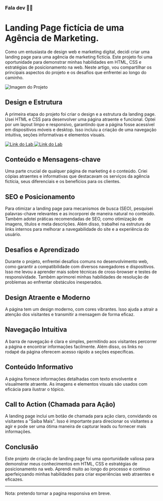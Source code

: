 ### Fala dev 👋🏼

# Landing Page fictícia de uma Agência de Marketing.

Como um entusiasta de design web e marketing digital, decidi criar uma landing page para uma agência de marketing fictícia. Este projeto foi uma oportunidade para demonstrar minhas habilidades em HTML, CSS e estratégias de posicionamento na web. Neste artigo, vou compartilhar os principais aspectos do projeto e os desafios que enfrentei ao longo do caminho.

![Imagem do Projeto](./assets/imgs/preview/Cover.png)

## Design e Estrutura

A primeira etapa do projeto foi criar o design e a estrutura da landing page. Usei HTML e CSS para desenvolver uma página atraente e funcional. Optei por um layout limpo e responsivo, garantindo que a página fosse acessível em dispositivos móveis e desktop. Isso incluiu a criação de uma navegação intuitiva, seções informativas e elementos visuais.


<a href="https://www.figma.com/file/wObzpCjaCTENfYElzPCkBx/Projeto-landingPage-Agencia01?type=design&node-id=33%3A2&mode=design&t=hSeyHUbIVyfvfGjQ-1" target="_blank">
  <img src="https://img.shields.io/badge/▶-000?style=for-the-badge&logo=movie&logoColor=E94D5F" alt="Link do Lab">
</a>

<a href="https://www.figma.com/file/wObzpCjaCTENfYElzPCkBx/Projeto-landingPage-Agencia01?type=design&node-id=33%3A31&mode=design&t=TVdkzpJnJ6eczH2q-1" target="_blank">
  <img src="https://img.shields.io/badge/Acesse%20o%20Modelo%20no%20Figma-fff?style=for-the-badge" alt="Link do Lab">
</a>

## Conteúdo e Mensagens-chave

Uma parte crucial de qualquer página de marketing é o conteúdo. Criei cópias atraentes e informativas que destacavam os serviços da agência fictícia, seus diferenciais e os benefícios para os clientes.

## SEO e Posicionamento

Para otimizar a landing page para mecanismos de busca (SEO), pesquisei palavras-chave relevantes e as incorporei de maneira natural no conteúdo. Também adotei práticas recomendadas de SEO, como otimização de imagens, títulos e meta descrições. Além disso, trabalhei na estrutura de links internos para melhorar a navegabilidade do site e a experiência do usuário.

## Desafios e Aprendizado

Durante o projeto, enfrentei desafios comuns no desenvolvimento web, como garantir a compatibilidade com diversos navegadores e dispositivos. Isso me levou a aprender mais sobre técnicas de cross-browser e testes de responsividade. Também aprimorei minhas habilidades de resolução de problemas ao enfrentar obstáculos inesperados.

## Design Atraente e Moderno

A página tem um design moderno, com cores vibrantes. Isso ajuda a atrair a atenção dos visitantes e transmitir a mensagem de forma eficaz.

## Navegação Intuitiva

A barra de navegação é clara e simples, permitindo aos visitantes percorrer a página e encontrar informações facilmente. Além disso, os links no rodapé da página oferecem acesso rápido a seções específicas.

## Conteúdo Informativo

A página fornece informações detalhadas com texto envolvente e visualmente atraente. As imagens e elementos visuais são usados com eficácia para ilustrar o tópico.

## Call to Action (Chamada para Ação)

A landing page inclui um botão de chamada para ação claro, convidando os visitantes a "Saiba Mais". Isso é importante para direcionar os visitantes a agir e pode ser uma ótima maneira de capturar leads ou fornecer mais informações.

## Conclusão

Este projeto de criação de landing page foi uma oportunidade valiosa para demonstrar meus conhecimentos em HTML, CSS e estratégias de posicionamento na web. Aprendi muito ao longo do processo e continuo aperfeiçoando minhas habilidades para criar experiências web atraentes e eficazes.

---

Nota: pretendo tornar a pagina responsiva em breve.
